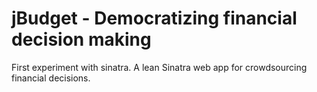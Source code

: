 # jBudget - Democratizing financial decision making
First experiment with sinatra. A lean Sinatra web app for crowdsourcing 
financial decisions.